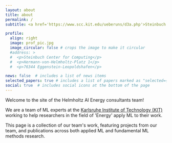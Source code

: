 ```yaml
---
layout: about
title: about
permalink: /
subtitle: <a href='https://www.scc.kit.edu/ueberuns/d3a.php'>Steinbuch Centre for Computing, KIT</a>, Germany

profile:
  align: right
  image: prof_pic.jpg
  image_circular: false # crops the image to make it circular
  #address: >
  #  <p>Steinbuch Center for Computing</p>
  #  <p>Hermann-von-Helmholtz-Platz 1</p>
  #  <p>76344 Eggenstein-Leopoldshafen</p>

news: false  # includes a list of news items
selected_papers: true # includes a list of papers marked as "selected={true}"
social: true  # includes social icons at the bottom of the page
---
```


Welcome to the site of the Helmholtz AI Energy consultants team!

We are a team of ML experts at the [Karlsruhe Institute of Technology (KIT)](https://www.kit.edu/)
working to help researchers in the field of 'Energy' apply ML to their work.

This page is a collection of our team's work,
featuring projects from our team, and publications across both applied 
ML and fundamental ML methods research.

